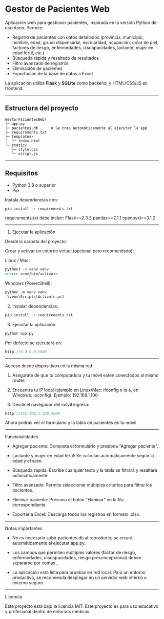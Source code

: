 # Gestor de Pacientes Web

Aplicación web para gestionar pacientes, inspirada en la versión Python de escritorio. Permite:  

- Registro de pacientes con datos detallados (provincia, municipio, nombre, edad, grupo dispensarial, escolaridad, ocupación, color de piel, factores de riesgo, enfermedades, discapacidades, lactante, mujer en edad fértil, etc.)  
- Búsqueda rápida y resaltado de resultados  
- Filtro avanzado de registros  
- Eliminación de pacientes  
- Exportación de la base de datos a Excel  

La aplicación utiliza **Flask** y **SQLite** como backend, y HTML/CSS/JS en frontend.

---

## Estructura del proyecto

```text
GestorPacientesWeb/
├─ app.py
├─ pacientes.db      # Se crea automáticamente al ejecutar la app
├─ requirements.txt
├─ templates/
│  └─ index.html
└─ static/
   ├─ style.css
   └─ script.js
```
---

## Requisitos

- Python 3.8 o superior  
- Pip  

Instala dependencias con:

```bash
pip install -r requirements.txt
```

requirements.txt debe incluir:
Flask==2.3.3
pandas==2.1.1
openpyxl==3.1.2

---

1. Ejecutar la aplicación

Desde la carpeta del proyecto:

Crear y activar un entorno virtual (opcional pero recomendado):

Linux / Mac:

```bash
python3 -m venv venv
source venv/bin/activate
```

Windows (PowerShell):
```powershell
python -m venv venv
.\venv\Scripts\Activate.ps1
```

2. Instalar dependencias:
```bash
pip install -r requirements.txt
```

3. Ejecutar la aplicación:
```bash
python app.py
```

Por defecto se ejecutará en:
```cpp
http://0.0.0.0:5000
```

---

Acceso desde dispositivos en la misma red

1. Asegúrate de que tu computadora y tu móvil estén conectados al mismo router.

2. Encuentra tu IP local (ejemplo en Linux/Mac: ifconfig o ip a, en Windows: ipconfig).
Ejemplo: 192.168.1.100

3. Desde el navegador del móvil ingresa:
```cpp
http://192.168.1.100:5000
```

Ahora podrás ver el formulario y la tabla de pacientes en tu móvil.

---

Funcionalidades

* Agregar paciente: Completa el formulario y presiona "Agregar paciente".

* Lactante y mujer en edad fértil: Se calculan automáticamente según la edad y el sexo.

* Búsqueda rápida: Escribe cualquier texto y la tabla se filtrará y resaltará automáticamente.

* Filtro avanzado: Permite seleccionar múltiples criterios para filtrar los pacientes.

* Eliminar paciente: Presiona el botón "Eliminar" en la fila correspondiente.

* Exportar a Excel: Descarga todos los registros en formato .xlsx.

---

Notas importantes

* No es necesario subir pacientes.db al repositorio; se creará automáticamente al ejecutar app.py.

* Los campos que permiten múltiples valores (factor de riesgo, enfermedades, discapacidades, riesgo preconcepcional) deben separarse por comas ,.

* La aplicación está lista para pruebas en red local. Para un entorno productivo, se recomienda desplegar en un servidor web interno o externo seguro.

---

Licencia

Este proyecto está bajo la licencia MIT.
Este proyecto es para uso educativo y profesional dentro de entornos médicos.

